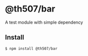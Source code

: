 # @th507/bar
A test module with simple dependency

## Install

```bash
$ npm install @th507/bar
```
